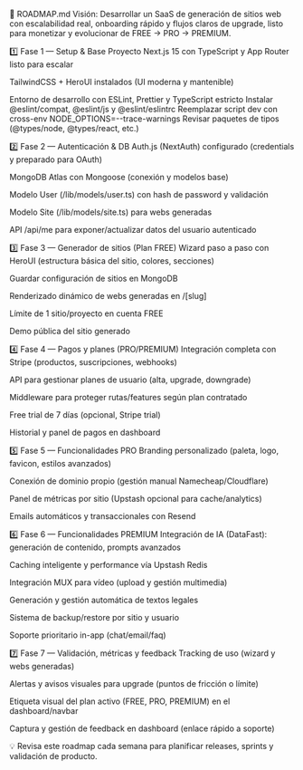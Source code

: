 🚦 ROADMAP.md
Visión:
Desarrollar un SaaS de generación de sitios web con escalabilidad real, onboarding rápido y flujos claros de upgrade, listo para monetizar y evolucionar de FREE → PRO → PREMIUM.

1️⃣ Fase 1 — Setup & Base
 Proyecto Next.js 15 con TypeScript y App Router listo para escalar

 TailwindCSS + HeroUI instalados (UI moderna y mantenible)

 Entorno de desarrollo con ESLint, Prettier y TypeScript estricto
 Instalar @eslint/compat, @eslint/js y @eslint/eslintrc
 Reemplazar script dev con cross-env NODE_OPTIONS=--trace-warnings
 Revisar paquetes de tipos (@types/node, @types/react, etc.)

2️⃣ Fase 2 — Autenticación & DB
 Auth.js (NextAuth) configurado (credentials y preparado para OAuth)

 MongoDB Atlas con Mongoose (conexión y modelos base)

 Modelo User (/lib/models/user.ts) con hash de password y validación

 Modelo Site (/lib/models/site.ts) para webs generadas

 API /api/me para exponer/actualizar datos del usuario autenticado

3️⃣ Fase 3 — Generador de sitios (Plan FREE)
 Wizard paso a paso con HeroUI (estructura básica del sitio, colores, secciones)

 Guardar configuración de sitios en MongoDB

 Renderizado dinámico de webs generadas en /[slug]

 Límite de 1 sitio/proyecto en cuenta FREE

 Demo pública del sitio generado

4️⃣ Fase 4 — Pagos y planes (PRO/PREMIUM)
 Integración completa con Stripe (productos, suscripciones, webhooks)

 API para gestionar planes de usuario (alta, upgrade, downgrade)

 Middleware para proteger rutas/features según plan contratado

 Free trial de 7 días (opcional, Stripe trial)

 Historial y panel de pagos en dashboard

5️⃣ Fase 5 — Funcionalidades PRO
 Branding personalizado (paleta, logo, favicon, estilos avanzados)

 Conexión de dominio propio (gestión manual Namecheap/Cloudflare)

 Panel de métricas por sitio (Upstash opcional para cache/analytics)

 Emails automáticos y transaccionales con Resend

6️⃣ Fase 6 — Funcionalidades PREMIUM
 Integración de IA (DataFast): generación de contenido, prompts avanzados

 Caching inteligente y performance vía Upstash Redis

 Integración MUX para vídeo (upload y gestión multimedia)

 Generación y gestión automática de textos legales

 Sistema de backup/restore por sitio y usuario

 Soporte prioritario in-app (chat/email/faq)

7️⃣ Fase 7 — Validación, métricas y feedback
 Tracking de uso (wizard y webs generadas)

 Alertas y avisos visuales para upgrade (puntos de fricción o límite)

 Etiqueta visual del plan activo (FREE, PRO, PREMIUM) en el dashboard/navbar

 Captura y gestión de feedback en dashboard (enlace rápido a soporte)

💡 Revisa este roadmap cada semana para planificar releases, sprints y validación de producto.
